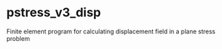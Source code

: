 # pstress_v3_disp
Finite element program for calculating displacement field in a plane stress problem
